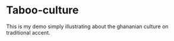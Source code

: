 # Taboo-culture
This is my demo simply illustrating about the ghananian culture on traditional accent.
